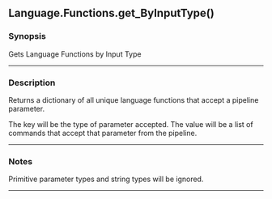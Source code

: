 Language.Functions.get_ByInputType()
------------------------------------

### Synopsis
Gets Language Functions by Input Type

---

### Description

Returns a dictionary of all unique language functions that accept a pipeline parameter.

The key will be the type of parameter accepted.
The value will be a list of commands that accept that parameter from the pipeline.

---

### Notes
Primitive parameter types and string types will be ignored.

---
